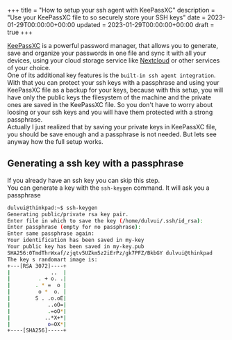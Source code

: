 +++
title = "How to setup your ssh agent with KeePassXC"
description = "Use your KeePassXC file to so securely store your SSH keys"
date = 2023-01-29T00:00:00+00:00
updated = 2023-01-29T00:00:00+00:00
draft = true
+++

[KeePassXC](https://keepassxc.org/) is a powerful password manager, that allows you to generate, save and organize your passwords in one file and sync it with all your devices, using your cloud storage service like [Nextcloud](https://nextcloud.com/) or other services of your choice.  
One of its additional key features is the `built-in ssh agent integration`.
With that you can protect your ssh keys with a passphrase and using your KeePassXC file as a backup for your keys, because with this setup, you will have only the public keys the filesystem of the machine and the private ones are saved in the KeePassXC file.
So you don't have to worry about loosing or your ssh keys and you will have them protected with a strong passphrase.  
Actually I just realized that by saving your private keys in KeePassXC file, you should be save enough and a passphrase is not needed.
But lets see anyway how the full setup works.

## Generating a ssh key with a passphrase
If you already have an ssh key you can skip this step.  
You can generate a key with the `ssh-keygen` command.
It will ask you a passphrase

```bash
dulvui@thinkpad:~$ ssh-keygen 
Generating public/private rsa key pair.
Enter file in which to save the key (/home/dulvui/.ssh/id_rsa):
Enter passphrase (empty for no passphrase): 
Enter same passphrase again: 
Your identification has been saved in my-key
Your public key has been saved in my-key.pub
SHA256:0TmdThrWxaf/zjqtv5UZkm5z2iErPz/gk7PFZ/BkbGY dulvui@thinkpad
The key s randomart image is:
+---[RSA 3072]----+
|             ..  |
|         . + o. .|
|        . * =  o |
|         o *  o. |
|        S . .o.oE|
|            ..oO=|
|            .=oO*|
|           ..*X+*|
|            o=OX*|
+----[SHA256]-----+
```
